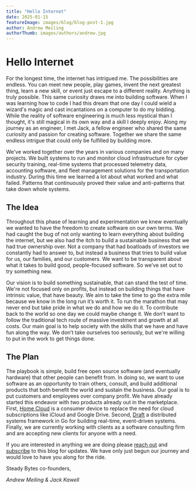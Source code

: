 ```yaml
---
title: "Hello Internet"
date: 2025-01-15
featureImage: images/blog/blog-post-1.jpg
author: Andrew Meiling
authorThumb: images/authors/andrew.jpg
---
```


# Hello Internet

For the longest time, the internet has intrigued me. The possibilities are endless. You can meet new people, play games, invent the next greatest thing, learn a new skill, or event just escape to a different reality. Anything is truly possible. This same curiosity draws me into building software. When I was learning how to code I had this dream that one day I could wield a wizard's magic and cast incantations on a computer to do my bidding. While the reality of software engineering is much less mystical than I thought, it's still magical in its own way and a skill I deeply enjoy. Along my journey as an engineer, I met Jack, a fellow engineer who shared the same curiosity and passion for creating software. Together we share the same endless intrigue that could only be fulfilled by building more.

We've worked together over the years in various companies and on many projects. We built systems to run and monitor cloud infrastructure for cyber security training, real-time systems that processed telemetry data, accounting software, and fleet management solutions for the transportation industry. During this time we learned a lot about what worked and what failed. Patterns that continuously proved their value and anti-patterns that take down whole systems.

## The Idea

Throughout this phase of learning and experimentation we knew eventually we wanted to have the freedom to create software on our own terms. We had caught the bug of not only wanting to learn everything about building the internet, but we also had the itch to build a sustainable business that we had true ownership over. Not a company that had boatloads of investors we constantly had to answer to, but instead a business that tries to build value for us, our families, and our customers. We want to be transparent about what it takes to build good, people-focused software. So we’ve set out to try something new.

Our vision is to build something sustainable, that can stand the test of time. We're not focused only on profits, but instead on building things that have intrinsic value, that have beauty. We aim to take the time to go the extra mile because we know in the long run it’s worth it. To run the marathon that may never end but take pride in what we do and how we do it. To contribute back to the world so one day we could maybe change it. We don’t want to follow the traditional tech route of massive investment and growth at all costs. Our main goal is to help society with the skills that we have and have fun along the way. We don’t take ourselves too seriously, but we're willing to put in the work to get things done.

## The Plan

The playbook is simple, build free open source software (and eventually hardware) that other people can benefit from. In doing so, we want to use software as an opportunity to train others, consult, and build additional products that both benefit the world and sustain the business. Our goal is to put customers and employees over company profit. We have already started this endeavor with two products already out in the marketplace. First, [Home Cloud](https://home-cloud.io/) is a consumer device to replace the need for cloud subscriptions like iCloud and Google Drive. Second, [Draft](https://github.com/steady-bytes/draft) a distributed systems framework in Go for building real-time, event-driven systems. Finally, we are currently working with clients as a software consulting firm and are accepting new clients for anyone with a need.

If you are interested in anything we are doing please [reach out](/contact) and [subscribe](/subscribe) to this blog for updates. We have only just begun our journey and would love to have you along for the ride.

Steady Bytes co-founders,

*Andrew Meiling & Jack Kawell*